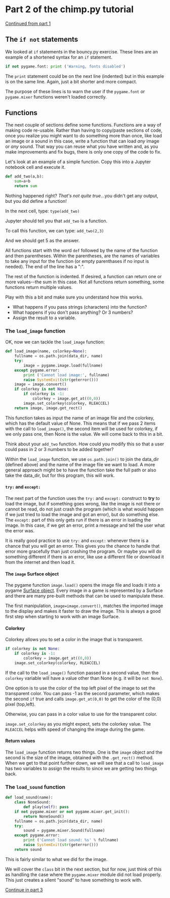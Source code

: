 
# Part 2 of the chimp.py tutorial

[Continued from part 1](chimp.md)

## The `if not` statements

We looked at `if` statements in the bouncy.py exercise. These lines are an example of a shortened syntax for an `if` statement. 

```python
if not pygame.font: print ('Warning, fonts disabled')
```

The `print` statement could be on the next line (indented) but in this example is on the same line. Again, just a bit shorter and more compact.

The purpose of these lines is to warn the user if the `pygame.font` or `pygame.mixer` functions weren't loaded correctly.

## Functions

The next couple of sections define some functions. Functions are a way of making code re-usable. Rather than having to copy/paste sections of code, once you realize you might want to do something more than once, like load an image or a sound in this case, write a function that can load *any* image or *any* sound. That way you can reuse what you have written and, as you make improvements and fix bugs, there is only one copy of the code to fix.

Let's look at an example of a simple function. Copy this into a Jupyter notebook cell and execute it.

```python
def add_two(a,b):
    sum=a+b
    return sum
```

Nothing happened right? *That's not quite true*...you didn't get any output, but you did define a function!

In the next cell, type: `type(add_two)`

Jupyter should tell you that `add_two` is a function.

To call this function, we can type: `add_two(2,3)`

And we should get 5 as the answer.

All functions start with the word `def` followed by the name of the function and then parentheses. Within the parentheses, are the names of variables to take any input for the function (or empty parenthases if no input is needed). The end of the line has a ":".

The rest of the function is indented. If desired, a function can return one or more values--the sum in this case. Not all functions return something, some functions return multiple values.

Play with this a bit and make sure you understand how this works. 

* What happens if you pass strings (characters) into the function?
* What happens if you don't pass anything? Or 3 numbers?
* Assign the result to a variable.

### The `load_image` function

OK, now we can tackle the `load_image` function:
```python
def load_image(name, colorkey=None):
    fullname = os.path.join(data_dir, name)
    try:
        image = pygame.image.load(fullname)
    except pygame.error:
        print ('Cannot load image:', fullname)
        raise SystemExit(str(geterror()))
    image = image.convert()
    if colorkey is not None:
        if colorkey is -1:
            colorkey = image.get_at((0,0))
        image.set_colorkey(colorkey, RLEACCEL)
    return image, image.get_rect()
```
This function takes as input the name of an image file and the colorkey, which has the default value of None. This means that if we pass 2 items with the call to `load_image()`, the second item will be used for colorkey, if we only pass one, then None is the value. We will come back to this in a bit.

Think about your `add_two` function. How could you modify this so that a user could pass in 2 or 3 numbers to be added together?


Within the `load_image` function, we use `os.path.join()` to join the data_dir (defined above) and the name of the image file we want to load. A more general approach might be to have the function take the full path or also take the data_dir, but for this program, this will work.

#### `try:` and `except:`

The next part of the function uses the `try:` and `except:` construct to **try** to load the image, but if something goes wrong, like the image is not there or cannot be read, do not just crash the program (which is what would happen if we just tried to load the image and got an error), but do something else. The `except:` part of this only gets run if there is an error in loading the image. In this case, if we get an error, print a message and tell the user what the error was.

It is really good practice to use `try:` and `except:` whenever there is a chance that you will get an error. This gives you the chance to handle that error more gracefully than just crashing the program. Or maybe you will do something different if there is an error, like use a different file or download it from the internet and then load it.

#### The `image` Surface object

The pygame function `image.load()` opens the image file and loads it into a pygame [Surface object](https://www.pygame.org/docs/ref/surface.html). Every image in a game is represented by a Surface and there are many pre-built methods that can be used to manipulate these.

The first manipulation, `image=image.convert()`, matches the imported image to the display and makes it faster to draw the image. This is always a good first step when starting to work with an image Surface.

#### Colorkey

Colorkey allows you to set a color in the image that is transparent.

```python
if colorkey is not None:
    if colorkey is -1:
        colorkey = image.get_at((0,0))
    image.set_colorkey(colorkey, RLEACCEL)
```

If the call to the `load_image()` function passed in a second value, then the `colorkey` variable will have a value other than None (e.g. it will be `not None`).

One option is to use the color of the top left pixel of the image to set the transparent color. You can pass -1 as the second parameter, which makes the second `if` true and calls `image.get_at(0,0)` to get the color of the (0,0) pixel (top,left).

Otherwise, you can pass in a color value to use for the transparent color.

`image.set_colorkey` as you might expect, sets the colorkey value. The `RLEACCEL` helps with speed of changing the image during the game.

#### Return values

The `load_image` function returns two things. One is the `image` object and the second is the size of the image, obtained with the `.get_rect()` method. When we get to that point further down, we will see that a call to `load_image` has two variables to assign the results to since we are getting two things back.

### The `load_sound` function

```python
def load_sound(name):
    class NoneSound:
        def play(self): pass
    if not pygame.mixer or not pygame.mixer.get_init():
        return NoneSound()
    fullname = os.path.join(data_dir, name)
    try:
        sound = pygame.mixer.Sound(fullname)
    except pygame.error:
        print ('Cannot load sound: %s' % fullname)
        raise SystemExit(str(geterror()))
    return sound
```
This is fairly similar to what we did for the image.

We will cover the `class` bit in the next section, but for now, just think of this as handling the case where the `pygame.mixer` module did not load properly. This just creates a silent "sound" to have something to work with.

[Continue in part 3](Chimp_part_3.md)